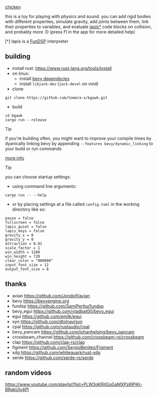 [chicken](https://www.youtube.com/watch?v=pNiKW_f5ytM&t=19s)

this is a toy for playing with physics and sound. you can add rigid bodies with different properties, simulate gravity, add joints between them, link their properties to variables, and evaluate [lapis\*](https://github.com/tomara-x/lapis) code blocks on collision, and probably more :D (press f1 in the app for more detailed help)

[\*] lapis is a [FunDSP](https://github.com/SamiPerttu/fundsp) interpreter
## building

- install rust: https://www.rust-lang.org/tools/install
- on linux:
    - install [bevy dependecies](https://github.com/bevyengine/bevy/blob/latest/docs/linux_dependencies.md)
    - install `libjack-dev` (`jack-devel` on void)
- clone
```
git clone https://github.com/tomara-x/bgawk.git
```
- build
```
cd bgawk
cargo run --release
```

> [!TIP]
> if you're building often, you might want to improve your compile times by dyanically linking bevy
> by appending `--features bevy/dynamic_linking` to your build or run commands
>
> [more info](https://bevyengine.org/learn/quick-start/getting-started/setup/#enable-fast-compiles-optional)

> [!TIP]
> you can choose startup settings:
> - using command line arguments:
> ```
> cargo run -- --help
> ```
> - or by placing settings at a file called `config.toml` in the working directory like so:
> ```
> pause = false
> fullscreen = false
> lapis_quiet = false
> lapis_keys = false
> gravity_x = 0
> gravity_y = 0
> attraction = 0.01
> scale_factor = 1
> win_width = 1280
> win_height = 720
> clear_color = "000000"
> input_font_size = 12
> output_font_size = 8
> ```

## thanks

- avian https://github.com/Jondolf/avian
- bevy https://bevyengine.org
- fundsp https://github.com/SamiPerttu/fundsp
- bevy_egui https://github.com/vladbat00/bevy_egui
- egui https://github.com/emilk/egui
- syn https://github.com/dtolnay/syn
- cpal https://github.com/rustaudio/cpal
- bevy_pancam https://github.com/johanhelsing/bevy_pancam
- crossbeam_channel https://github.com/crossbeam-rs/crossbeam
- clap https://github.com/clap-rs/clap
- figment https://github.com/SergioBenitez/Figment
- xdg https://github.com/whitequark/rust-xdg
- serde https://github.com/serde-rs/serde

## random videos

https://www.youtube.com/playlist?list=PLW3qKRjtGsGaMXPz6lPiKr-BRqkUIv4Pl
